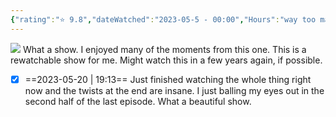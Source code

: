 ```yaml
---
{"rating":"⭐ 9.8","dateWatched":"2023-05-5 - 00:00","Hours":"way too many","type":"series","subType":null,"title":"Mr. Robot","englishTitle":"Mr. Robot","year":"2015–2019","dataSource":"OMDbAPI","url":"https://www.imdb.com/title/tt4158110/","id":"tt4158110","genres":["Crime","Drama","Thriller"],"studios":["N/A"],"episodes":0,"duration":"49 min","onlineRating":8.5,"actors":["Rami Malek","Christian Slater","Carly Chaikin"],"image":"https://m.media-amazon.com/images/M/MV5BM2QyNDIzOGMtNThhNS00NmUwLWI0ZjUtZjdkN2I1OTRjZWQ3XkEyXkFqcGdeQXVyNzQ1ODk3MTQ@._V1_SX300.jpg","released":true,"streamingServices":null,"airing":false,"airedFrom":"6/24/2015","airedTo":"unknown","watched":false,"lastWatched":"","personalRating":0,"tags":["mediaDB/tv/series"],"dg-publish":true,"permalink":"/media-db/series/mr-robot-2015-2019/","dgPassFrontmatter":true,"noteIcon":"3","created":"2023-11-14T21:08:36.299+05:30","updated":"2023-12-10T09:47:34.928+05:30"}
---
```


<img src="https://m.media-amazon.com/images/M/MV5BM2QyNDIzOGMtNThhNS00NmUwLWI0ZjUtZjdkN2I1OTRjZWQ3XkEyXkFqcGdeQXVyNzQ1ODk3MTQ@._V1_SX300.jpg">
What a show. I enjoyed many of the moments from this one.
This is a rewatchable show for me. Might watch this in a few years again, if possible.

- [x] ==2023-05-20 | 19:13== Just finished watching the whole thing right now and the twists at the end are insane. I just balling my eyes out in the second half of the last episode. What a beautiful show.